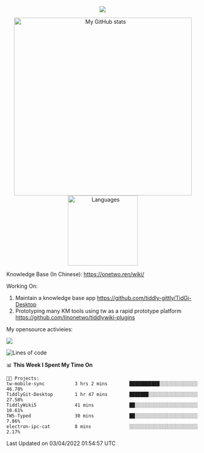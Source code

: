 <a href="https://github.com/linonetwo">
    <p align="center">
        <img src="https://github-profile-trophy.vercel.app/?username=linonetwo&column=7&theme=onedark"/>
    </p>
</a>
<a align="center" href="https://github.com/linonetwo">
  <p align="center">
    <img src="https://github-readme-stats.vercel.app/api?username=linonetwo&show_icons=true&count_private=true" alt="My GitHub stats" width="465"/>
    <img src="https://github-readme-stats.vercel.app/api/top-langs/?username=linonetwo&layout=compact&langs_count=10" alt="Languages" height="183">
  </p>
</a>

Knowledge Base (In Chinese): https://onetwo.ren/wiki/

Working On: 

1. Maintain a knowledge base app https://github.com/tiddly-gittly/TidGi-Desktop
1. Prototyping many KM tools using tw as a rapid prototype platform https://github.com/linonetwo/tiddlywiki-plugins

My opensource activieies:

![](https://visitor-badge.glitch.me/badge?page_id=linonetwo.linonetwo)

<!--START_SECTION:waka-->
![Lines of code](https://img.shields.io/badge/From%20Hello%20World%20I%27ve%20Written-2%20Million%20lines%20of%20code-blue)

📊 **This Week I Spent My Time On** 

```text
🐱‍💻 Projects: 
tw-mobile-sync           3 hrs 2 mins        ███████████░░░░░░░░░░░░░░   46.78% 
TiddlyGit-Desktop        1 hr 47 mins        ███████░░░░░░░░░░░░░░░░░░   27.58% 
TiddlyWiki5              41 mins             ██░░░░░░░░░░░░░░░░░░░░░░░   10.61% 
TW5-Typed                30 mins             ██░░░░░░░░░░░░░░░░░░░░░░░   7.86% 
electron-ipc-cat         8 mins              ░░░░░░░░░░░░░░░░░░░░░░░░░   2.17%

```


 Last Updated on 03/04/2022 01:54:57 UTC
<!--END_SECTION:waka-->
